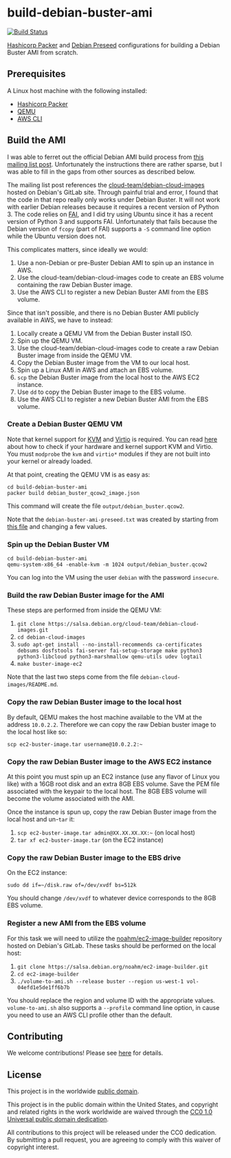 # build-debian-buster-ami #

[![Build Status](https://travis-ci.com/cisagov/build-debian-buster-ami.svg?branch=develop)](https://travis-ci.com/cisagov/build-debian-buster-ami)

[Hashicorp Packer](https://www.packer.io/) and [Debian
Preseed](https://wiki.debian.org/DebianInstaller/Preseed)
configurations for building a Debian Buster AMI from scratch.

## Prerequisites ##

A Linux host machine with the following installed:
* [Hashicorp Packer](https://www.packer.io/)
* [QEMU](https://www.qemu.org/)
* [AWS CLI](https://aws.amazon.com/cli/)

## Build the AMI ##

I was able to ferret out the official Debian AMI build process from
[this mailing list
post](https://lists.debian.org/debian-cloud/2019/07/msg00060.html).
Unfortunately the instructions there are rather sparse, but I was able
to fill in the gaps from other sources as described below.

The mailing list post references the
[cloud-team/debian-cloud-images](https://salsa.debian.org/cloud-team/debian-cloud-images.git)
hosted on Debian's GitLab site.  Through painful trial and error, I
found that the code in that repo really only works under Debian
Buster.  It will not work with earlier Debian releases because it
requires a recent version of Python 3.  The code relies on
[FAI](https://fai-project.org/), and I did try using Ubuntu since it
has a recent version of Python 3 and supports FAI.  Unfortunately that
fails because the Debian version of `fcopy` (part of FAI) supports a
`-S` command line option while the Ubuntu version does not.

This complicates matters, since ideally we would:

1. Use a non-Debian or pre-Buster Debian AMI to spin up an instance in
   AWS.
2. Use the cloud-team/debian-cloud-images code to create an EBS volume
   containing the raw Debian Buster image.
3. Use the AWS CLI to register a new Debian Buster AMI from the EBS
   volume.
   
Since that isn't possible, and there is no Debian Buster AMI publicly
available in AWS, we have to instead:

1. Locally create a QEMU VM from the Debian Buster install ISO.
2. Spin up the QEMU VM.
3. Use the cloud-team/debian-cloud-images code to create a raw Debian
   Buster image from inside the QEMU VM.
4. Copy the Debian Buster image from the VM to our local host.
5. Spin up a Linux AMI in AWS and attach an EBS volume.
6. `scp` the Debian Buster image from the local host to the AWS EC2
   instance.
7. Use `dd` to copy the Debian Buster image to the EBS volume.
8. Use the AWS CLI to register a new Debian Buster AMI from the EBS
   volume.

### Create a Debian Buster QEMU VM ###

Note that kernel support for
[KVM](https://www.linux-kvm.org/page/Main_Page) and
[Virtio](https://www.linux-kvm.org/page/Virtio) is required.  You can
read [here](https://wiki.archlinux.org/index.php/KVM) about how to
check if your hardware and kernel support KVM and Virtio.  You must
`modprobe` the `kvm` and `virtio*` modules if they are not built into
your kernel or already loaded.

At that point, creating the QEMU VM is as easy as:

```console
cd build-debian-buster-ami
packer build debian_buster_qcow2_image.json
```

This command will create the file `output/debian_buster.qcow2`.

Note that the `debian-buster-ami-preseed.txt` was created by starting
from [this
file](https://www.debian.org/releases/stable/example-preseed.txt) and
changing a few values.

### Spin up the Debian Buster VM ###

```console
cd build-debian-buster-ami
qemu-system-x86_64 -enable-kvm -m 1024 output/debian_buster.qcow2
```

You can log into the VM using the user `debian` with the password
`insecure`.

### Build the raw Debian Buster image for the AMI ###

These steps are performed from inside the QEMU VM:

1. `git clone
   https://salsa.debian.org/cloud-team/debian-cloud-images.git`
2. `cd debian-cloud-images`
3. `sudo apt-get install --no-install-recommends ca-certificates
   debsums dosfstools fai-server fai-setup-storage make python3
   python3-libcloud python3-marshmallow qemu-utils udev logtail`
4. `make buster-image-ec2`

Note that the last two steps come from the file
`debian-cloud-images/README.md`.

### Copy the raw Debian Buster image to the local host ###

By default, QEMU makes the host machine available to the VM at the
address `10.0.2.2`.  Therefore we can copy the raw Debian buster image
to the local host like so:

```console
scp ec2-buster-image.tar username@10.0.2.2:~
```

### Copy the raw Debian Buster image to the AWS EC2 instance ###

At this point you must spin up an EC2 instance (use any flavor of
Linux you like) with a 16GB root disk and an extra 8GB EBS volume.
Save the PEM file associated with the keypair to the local host.  The
8GB EBS volume will become the volume associated with the AMI.

Once the instance is spun up, copy the raw Debian Buster
image from the local host and un-`tar` it:

1. `scp ec2-buster-image.tar admin@XX.XX.XX.XX:~` (on local host)
2. `tar xf ec2-buster-image.tar` (on the EC2 instance)

### Copy the raw Debian Buster image to the EBS drive ###

On the EC2 instance:

```console
sudo dd if=~/disk.raw of=/dev/xvdf bs=512k
```

You should change `/dev/xvdf` to whatever device corresponds to the
8GB EBS volume.

### Register a new AMI from the EBS volume ###

For this task we will need to utilize the
[noahm/ec2-image-builder](https://salsa.debian.org/noahm/ec2-image-builder.git)
repository hosted on Debian's GitLab.  These tasks should be performed
on the local host:

1. `git clone https://salsa.debian.org/noahm/ec2-image-builder.git`
2. `cd ec2-image-builder`
3. `./volume-to-ami.sh --release buster --region us-west-1 vol-04efd1e5de1ff6b7b`

You should replace the region and volume ID with the appropriate
values.  `volume-to-ami.sh` also supports a `--profile` command line
option, in cause you need to use an AWS CLI profile other than the
default.

## Contributing ##

We welcome contributions!  Please see [here](CONTRIBUTING.md) for
details.

## License ##

This project is in the worldwide [public domain](LICENSE).

This project is in the public domain within the United States, and
copyright and related rights in the work worldwide are waived through
the [CC0 1.0 Universal public domain
dedication](https://creativecommons.org/publicdomain/zero/1.0/).

All contributions to this project will be released under the CC0
dedication. By submitting a pull request, you are agreeing to comply
with this waiver of copyright interest.
